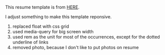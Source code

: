 This resume template is from [HERE](https://css-tricks.com/one-page-resume-site).

I adjust something to make this template reponsive.

1. replaced float with css grid
2. used media-query for big screen width
3. used rem as the unit for most of the occurrences, except for the dotted underline of links
4. removed photo, because I don't like to put photos on resume